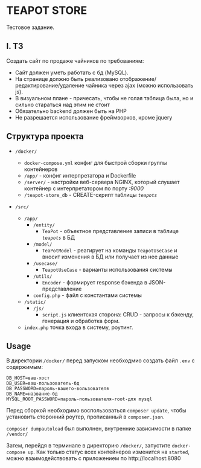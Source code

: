 # TEAPOT STORE
Тестовое задание.

## I. ТЗ

Создать сайт по продаже чайников по требованиям:
- Сайт должен уметь работать с бд (MySQL). 
- На странице должно быть реализовано отображение/редактирование/удаление чайника через ajax (можно использовать js). 
- В визуальном плане - причесать, чтобы не голая таблица была, но и сильно стараться над этим не стоит
- Обязательно backend должен быть на PHP
- Не разрешается использование фреймворков, кроме jquery

## Структура проекта

- `/docker/`
    - `docker-compose.yml` конфиг для быстрой сборки группы контейнеров
    - `/app/` - конфиг интерпретатора и Dockerfile
    - `/server/` - настройки веб-сервера NGINX, который слушает контейнер с интерпретатором по порту _:9000_
    - `/teapot-store_db` - CREATE-скрипт таблицы _`teapots`_

- `/src/`
    - `/app/`
        - `/entity/`
            - `TeaPot` - объектное представление записи в таблице _`teapots`_ в БД
        - `/model/`
            - `TeaPotModel` - реагирует на команды `TeapotUseCase` и вносит изменения в БД или получает из нее данные
        - `/usecase/`
            - `TeapotUseCase` - варианты использования системы
        - `/utils/`
            - `Encoder` - формирует response бэкенда в JSON-представление
        - `config.php` - файл с константами системы
    - `/static/`
        - `/js/`
            - `script.js` клиентская сторона: CRUD - запросы к бэкенду, генерация и обработка форм.
    - `index.php` точка входа в систему, роутинг.

## Usage

В директории `/docker/` перед запуском необходмио создать файл `.env` с содержимым:

```dotenv
DB_HOST=ваш-хост
DB_USER=ваш-пользователь-бд
DB_PASSWORD=пароль-вашего-вользователя
DB_NAME=название-бд
MYSQL_ROOT_PASSWORD=пароль-пользователя-root-для mysql
```
Перед сборкой необходимо воспользоваться `composer update`, чтобы установить сторонний роутер, прописанный в `composer.json`. 

`composer dumpautoload` был выполнен, внутренние зависимости в папке `/vendor/`

Затем, перейдя в терминале в директорию `/docker/`, запустите `docker-compose up`. Как только статус всех контейнеров изменится на `started`, можно взаимодействовать с приложением по http://localhost:8080
